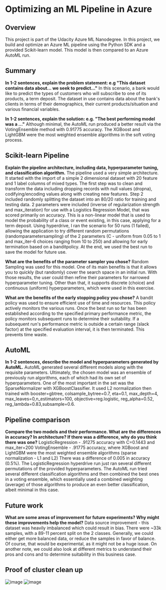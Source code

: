 # Optimizing an ML Pipeline in Azure

## Overview
This project is part of the Udacity Azure ML Nanodegree.
In this project, we build and optimize an Azure ML pipeline using the Python SDK and a provided Scikit-learn model.
This model is then compared to an Azure AutoML run.

## Summary
**In 1-2 sentences, explain the problem statement: e.g "This dataset contains data about... we seek to predict..."**
In this scenario, a bank would like to predict the types of customers who will subscribe to one of its products, a term deposit. The dataset in use contains data about the bank's clients in terms of their demographics, their current products/situation and various financial variables.

**In 1-2 sentences, explain the solution: e.g. "The best performing model was a ..."**
Although minimal, the AutoML run produced a better result via the VotingEnsemble method with 0.91775 accuracy. The XGBoost and LightGBM were the most weighted ensemble algorithms in the soft voting process.


## Scikit-learn Pipeline
**Explain the pipeline architecture, including data, hyperparameter tuning, and classification algorithm.**
The pipeline used a very simple architecture. It started with the import of a simple 2 dimensional dataset with 20 feature and 1 label columns of mixed types. The first step was to clean and transform the data including dropping records with null values (dropna), codifying/encoding values along with creating new features. Step 2 included randomly splitting the dataset into an 80/20 ratio for training and testing data. 2 parameters  were included (inverse of regularization strength and max_iteration) for use with a Logistics Regression Model, that was scored primarily on accuracy. This is a non-linear model that is used to model the probability of a class or event existing, in this case, applying for a term deposit. Using hyperdrive, I ran the scenario for 50 runs (1 failed), allowing the application to try different random permutations (randomparametersampling) of the 2 parameters (C - uniform from 0.05 to 1 and max_iter-6 choices ranging from 10 to 250) and allowing for early termination based on a banditpolicy. At the end, we used the best run to save the model for future use.

**What are the benefits of the parameter sampler you chose?**
Random Sampling was used for this model. One of its main benefits is that it allows you to quickly (but randomly) cover the search space in an initial run. With those results, the user could then refine their parameters for narrowed hyperparameter tuning. Other than that, it supports discrete (choice) and continuous (uniform) hyperparameters, which were used in this exercise. 

**What are the benefits of the early stopping policy you chose?**
A bandit policy was used to ensure efficient use of time and resources. This policy actively monitors the various runs. Once the best run so far has been established according to the specified primary performance metric, the policy monitors subsequent runs to determine their suitability. If a subsequent run's performance metric is outside a certain range (slack factor) at the specified evaluation interval, it is then terminated. This prevents time waste. 

## AutoML
**In 1-2 sentences, describe the model and hyperparameters generated by AutoML.**
AutoML generated several different models along with the requisite parameters. Ultimately, the chosen model was an ensemble of previously run algorithms, each of which had its own set of hyperparameters. One of the most important in the set was the SparseNormalizer with XGBoostClassifier. It used L2 normalization then trained with booster=gbtree, colsample_bytree=0.7, eta=0.1, max_depth=4, max_leaves=0,n_estimators=100, objective=reg.logistic, reg_alpha=0.52, reg_lambda=0.83,subsample=0.6.

## Pipeline comparison
**Compare the two models and their performance. What are the differences in accuracy? In architecture? If there was a difference, why do you think there was one?**
LogisticRegression - .91275 accuracy with C=0.1443 and max_iter=200
VotingEnsemble - .91775 accuracy, where XGBoost and LightGBM were the most weighted ensemble algorithms (sparse normalization - L1 and L2)
There was a difference of 0.005 in accuracy (0.5%). The LogisticRegression hyperdrive run just ran several different permutations of the provided hyperparameters. The AutoML run tried several different classification algorithms and then combined the best ones in a voting ensemble, which essentially used a combined weighting (average) of those algorithms to produce an even better classification, albeit minimal in this case.

## Future work
**What are some areas of improvement for future experiments? Why might these improvements help the model?**
Data source improvement - this dataset was heavily imbalanced which could result in bias. There were ~33k samples, with a 89-11 percent split on the 2 classes. Generally, we could either get more balanced data, or reduce the samples in favor of balance. Of course, that would be experimental, as it might not be a huge issue.
On another note, we could also look at different metrics to understand their pros and cons and to determine suitability in this business case.

## Proof of cluster clean up
![image](https://user-images.githubusercontent.com/4123909/123818777-80b62400-d8b6-11eb-8053-5f9cd777f791.png)
![image](https://user-images.githubusercontent.com/4123909/123818800-86ac0500-d8b6-11eb-9323-0690d532c84b.png)

